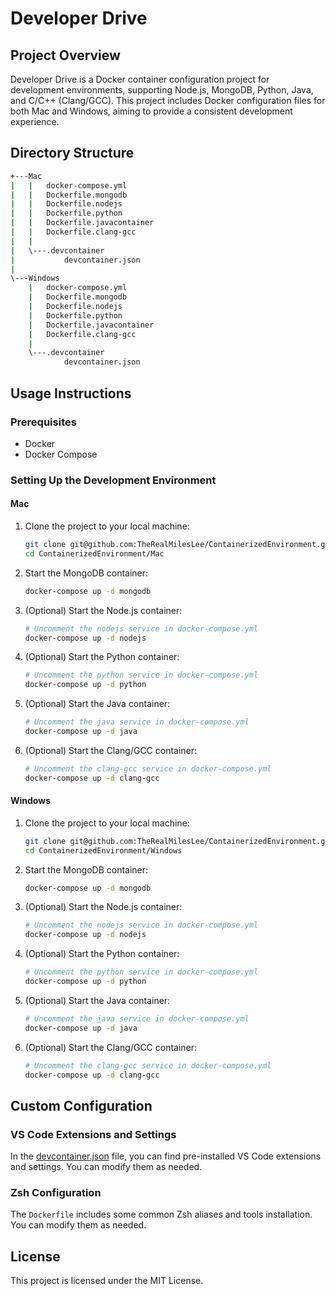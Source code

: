 # Developer Drive

## Project Overview

Developer Drive is a Docker container configuration project for development environments, supporting Node.js, MongoDB, Python, Java, and C/C++ (Clang/GCC). This project includes Docker configuration files for both Mac and Windows, aiming to provide a consistent development experience.

## Directory Structure
```bash
+---Mac
|   |   docker-compose.yml
|   |   Dockerfile.mongodb
|   |   Dockerfile.nodejs
|   |   Dockerfile.python
|   |   Dockerfile.javacontainer
|   |   Dockerfile.clang-gcc
|   |
|   \---.devcontainer
|           devcontainer.json
|
\---Windows
    |   docker-compose.yml
    |   Dockerfile.mongodb
    |   Dockerfile.nodejs
    |   Dockerfile.python
    |   Dockerfile.javacontainer
    |   Dockerfile.clang-gcc
    |
    \---.devcontainer
            devcontainer.json
```

## Usage Instructions

### Prerequisites

- Docker
- Docker Compose

### Setting Up the Development Environment

#### Mac

1. Clone the project to your local machine:
    ```bash
    git clone git@github.com:TheRealMilesLee/ContainerizedEnvironment.git
    cd ContainerizedEnvironment/Mac
    ```

2. Start the MongoDB container:
    ```bash
    docker-compose up -d mongodb
    ```

3. (Optional) Start the Node.js container:
    ```bash
    # Uncomment the nodejs service in docker-compose.yml
    docker-compose up -d nodejs
    ```

4. (Optional) Start the Python container:
    ```bash
    # Uncomment the python service in docker-compose.yml
    docker-compose up -d python
    ```

5. (Optional) Start the Java container:
    ```bash
    # Uncomment the java service in docker-compose.yml
    docker-compose up -d java
    ```

6. (Optional) Start the Clang/GCC container:
    ```bash
    # Uncomment the clang-gcc service in docker-compose.yml
    docker-compose up -d clang-gcc
    ```

#### Windows

1. Clone the project to your local machine:
    ```bash
    git clone git@github.com:TheRealMilesLee/ContainerizedEnvironment.git
    cd ContainerizedEnvironment/Windows
    ```

2. Start the MongoDB container:
    ```bash
    docker-compose up -d mongodb
    ```

3. (Optional) Start the Node.js container:
    ```bash
    # Uncomment the nodejs service in docker-compose.yml
    docker-compose up -d nodejs
    ```

4. (Optional) Start the Python container:
    ```bash
    # Uncomment the python service in docker-compose.yml
    docker-compose up -d python
    ```

5. (Optional) Start the Java container:
    ```bash
    # Uncomment the java service in docker-compose.yml
    docker-compose up -d java
    ```

6. (Optional) Start the Clang/GCC container:
    ```bash
    # Uncomment the clang-gcc service in docker-compose.yml
    docker-compose up -d clang-gcc
    ```

## Custom Configuration

### VS Code Extensions and Settings

In the [devcontainer.json](Mac/.devcontainer/devcontainer.json) file, you can find pre-installed VS Code extensions and settings. You can modify them as needed.

### Zsh Configuration

The `Dockerfile` includes some common Zsh aliases and tools installation. You can modify them as needed.

## License

This project is licensed under the MIT License.
